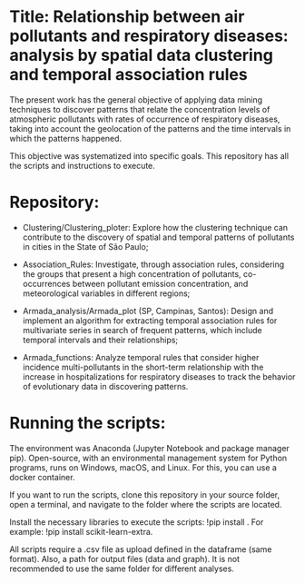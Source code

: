 # Title: Relationship between air pollutants and respiratory diseases: analysis by spatial data clustering and temporal association rules

The present work has the general objective of applying data mining techniques to discover patterns that relate the concentration levels of atmospheric pollutants with rates of occurrence of respiratory diseases, taking into account the geolocation of the patterns and the time intervals in which the patterns happened.

This objective was systematized into specific goals. This repository has all the scripts and instructions to execute.


# Repository:

- Clustering/Clustering_ploter: Explore how the clustering technique can contribute to the discovery of spatial and temporal patterns of pollutants in cities in the State of São Paulo;

- Association_Rules: Investigate, through association rules, considering the groups that present a high concentration of pollutants, co-occurrences between pollutant emission concentration, and meteorological variables in different regions;

- Armada_analysis/Armada_plot (SP, Campinas, Santos): Design and implement an algorithm for extracting temporal association rules for multivariate series in search of frequent patterns, which include temporal intervals and their relationships;

- Armada_functions: Analyze temporal rules that consider higher incidence multi-pollutants in the short-term relationship with the increase in hospitalizations for respiratory diseases to track the behavior of evolutionary data in discovering patterns.


# Running the scripts: 

The environment was Anaconda (Jupyter Notebook and package manager pip). Open-source, with an environmental management system for Python programs, runs on Windows, macOS, and Linux. For this, you can use a docker container.

If you want to run the scripts, clone this repository in your source folder, open a terminal, and navigate to the folder where the scripts are located.

Install the necessary libraries to execute the scripts: !pip install <path>. For example: !pip install scikit-learn-extra.

All scripts require a .csv file as upload defined in the dataframe (same format). Also, a path for output files (data and graph). It is not recommended to use the same folder for different analyses.
